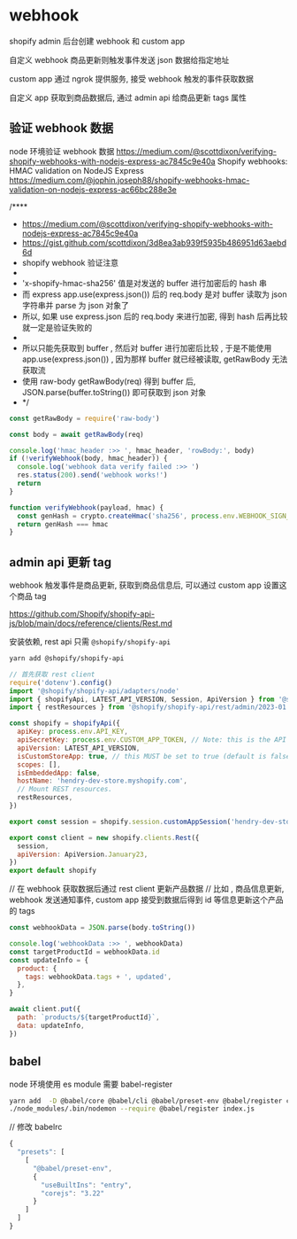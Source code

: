# webhook

shopify admin 后台创建 webhook 和 custom app

自定义 webhook 商品更新则触发事件发送 json 数据给指定地址

custom app 通过 ngrok 提供服务, 接受 webhook 触发的事件获取数据

自定义 app 获取到商品数据后, 通过 admin api 给商品更新 tags 属性

## 验证 webhook 数据

node 环境验证 webhook 数据
<https://medium.com/@scottdixon/verifying-shopify-webhooks-with-nodejs-express-ac7845c9e40a>
Shopify webhooks: HMAC validation on NodeJS Express
<https://medium.com/@jophin.joseph88/shopify-webhooks-hmac-validation-on-nodejs-express-ac66bc288e3e>

/\*\*\*\*

- <https://medium.com/@scottdixon/verifying-shopify-webhooks-with-nodejs-express-ac7845c9e40a>
- <https://gist.github.com/scottdixon/3d8ea3ab939f5935b486951d63aebd6d>
- shopify webhook 验证注意
-
- 'x-shopify-hmac-sha256' 值是对发送的 buffer 进行加密后的 hash 串
- 而 express app.use(express.json()) 后的 req.body 是对 buffer 读取为 json 字符串并 parse 为 json 对象了
- 所以, 如果 use express.json 后的 req.body 来进行加密, 得到 hash 后再比较就一定是验证失败的
-
- 所以只能先获取到 buffer , 然后对 buffer 进行加密后比较 , 于是不能使用 app.use(express.json()) , 因为那样 buffer 就已经被读取, getRawBody 无法获取流
- 使用 raw-body getRawBody(req) 得到 buffer 后, JSON.parse(buffer.toString()) 即可获取到 json 对象
- \*/

```js
const getRawBody = require('raw-body')

const body = await getRawBody(req)

console.log('hmac_header :>> ', hmac_header, 'rowBody:', body)
if (!verifyWebhook(body, hmac_header)) {
  console.log('webhook data verify failed :>> ')
  res.status(200).send('webhook works!')
  return
}

function verifyWebhook(payload, hmac) {
  const genHash = crypto.createHmac('sha256', process.env.WEBHOOK_SIGN_KEY).update(payload, 'utf8', 'hex').digest('base64')
  return genHash === hmac
}
```

## admin api 更新 tag

webhook 触发事件是商品更新, 获取到商品信息后, 可以通过 custom app 设置这个商品 tag

<https://github.com/Shopify/shopify-api-js/blob/main/docs/reference/clients/Rest.md>

安装依赖, rest api 只需 `@shopify/shopify-api`

```sh
yarn add @shopify/shopify-api
```

```js
// 首先获取 rest client
require('dotenv').config()
import '@shopify/shopify-api/adapters/node'
import { shopifyApi, LATEST_API_VERSION, Session, ApiVersion } from '@shopify/shopify-api'
import { restResources } from '@shopify/shopify-api/rest/admin/2023-01'

const shopify = shopifyApi({
  apiKey: process.env.API_KEY,
  apiSecretKey: process.env.CUSTOM_APP_TOKEN, // Note: this is the API access token, NOT the API Secret Key
  apiVersion: LATEST_API_VERSION,
  isCustomStoreApp: true, // this MUST be set to true (default is false)
  scopes: [],
  isEmbeddedApp: false,
  hostName: 'hendry-dev-store.myshopify.com',
  // Mount REST resources.
  restResources,
})

export const session = shopify.session.customAppSession('hendry-dev-store.myshopify.com')

export const client = new shopify.clients.Rest({
  session,
  apiVersion: ApiVersion.January23,
})
export default shopify
```

// 在 webhook 获取数据后通过 rest client 更新产品数据
// 比如 , 商品信息更新, webhook 发送通知事件, custom app 接受到数据后得到 id 等信息更新这个产品的 tags

```js
const webhookData = JSON.parse(body.toString())

console.log('webhookData :>> ', webhookData)
const targetProductId = webhookData.id
const updateInfo = {
  product: {
    tags: webhookData.tags + ', updated',
  },
}

await client.put({
  path: `products/${targetProductId}`,
  data: updateInfo,
})
```

## babel

node 环境使用 es module 需要 babel-register

```bash
yarn add  -D @babel/core @babel/cli @babel/preset-env @babel/register core-js@3.27.2
./node_modules/.bin/nodemon --require @babel/register index.js
```

// 修改 babelrc

```js
{
  "presets": [
    [
      "@babel/preset-env",
      {
        "useBuiltIns": "entry",
        "corejs": "3.22"
      }
    ]
  ]
}
```
